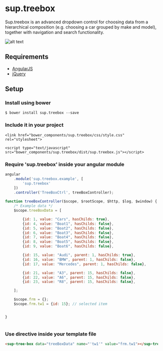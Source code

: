 # sup.treebox
Sup.treebox is an advanced dropdown control for choosing data from a hierarchical composition (e.g. choosing a car grouped by make and model), together with navigation and search functionality.

![alt text](https://github.com/superius/sup.treebox/blob/master/example/treebox.png "Logo Title Text 1")


## Requirements

- [AngularJS](http://angularjs.org/)
- [jQuery](http://jquery.com/)

## Setup

### Install using bower
  `$ bower install sup.treebox --save`

### Include it in your project
```
<link href="bower_components/sup.treebox/css/style.css" rel="stylesheet">

<script type="text/javascript" src="bower_components/sup.treebox/dist/sup.treebox.js"></script>
```
### Require 'sup.treebox' inside your angular module
```javascript
angular
	.module('sup.treebox.example', [
		'sup.treebox'
	])
	.controller('TreeBoxCtrl', treeBoxController);
	
function treeBoxController($scope, $rootScope, $http, $log, $window) {
    /* Example data */
    $scope.treeBoxData = [

        {id: 1, value: "Cars", hasChilds: true},
        {id: 4, value: "Boat1", hasChilds: false},
        {id: 5, value: "Boat2", hasChilds: false},
        {id: 6, value: "Boat3", hasChilds: false},
        {id: 7, value: "Boat4", hasChilds: false},
        {id: 8, value: "Boat5", hasChilds: false},
        {id: 9, value: "Boat6", hasChilds: false},

        {id: 15, value: "Audi", parent: 1, hasChilds: true},
        {id: 16, value: "BMW", parent: 1, hasChilds: false},
        {id: 17, value: "Mercedes", parent: 1, hasChilds: false},

        {id: 21, value: "A3", parent: 15, hasChilds: false},
        {id: 22, value: "A6", parent: 15, hasChilds: false},
        {id: 23, value: "R8", parent: 15, hasChilds: false},

    ];

    $scope.frm = {};
    $scope.frm.tw1 = {id: 15}; // selected item


}
	
```
### Use <sup-tree-box> directive inside your template file
```html
<sup-tree-box data="treeBoxData" name="'tw1'" value="frm.tw1"></sup-tree-box>
```
